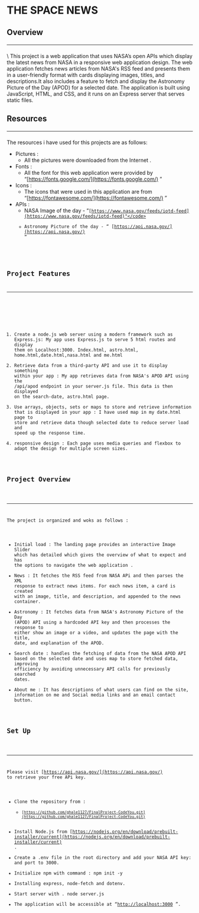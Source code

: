 <h1>
	THE SPACE NEWS
</h1>

<h2>Overview 


---
</h2>
 \
This project is a web application that uses NASA’s open APIs which display the latest news from NASA in a responsive web application design. The web application fetches news articles from NASA's RSS feed and presents them in a user-friendly format with cards displaying images, titles, and descriptions.It also includes a feature to fetch and display the Astronomy Picture of the Day (APOD) for a selected date. The application is built using JavaScript, HTML, and CSS, and it runs on an Express server that serves static files.





<h2>Resources 

---
</h2>


The resources i have used for this projects are as follows:



* Pictures :
    * All the pictures were downloaded from the Internet .
* Fonts : 
    * All the font for this web application were provided by  \
“[https://fonts.google.com/](https://fonts.google.com/) ”
* Icons : 
    * The icons that were used in this application are  from	“[https://fontawesome.com/](https://fontawesome.com/) ”
* APIs : 
    * NASA Image of the day - “<code>[https://www.nasa.gov/feeds/iotd-feed](https://www.nasa.gov/feeds/iotd-feed)"</code>
    * Astronomy Picture of the day - “ [https://api.nasa.gov/](https://api.nasa.gov/) “

        				


<h2>Project Features

---
</h2>




1. Create a node.js web server using a modern framework such as Express.js:  My app uses Express.js to serve 5 html routes and display them on Localhost:3000. Index.html, astro.html, home.html,date.html,nasa.html and me.html
2. Retrieve data from a third-party API and use it to display something within your app : My app  retrieves data from NASA's APOD API using the /api/apod endpoint in your server.js file. This data is then displayed on the search-date, astro.html page. 
3. Use arrays, objects, sets or maps to store and retrieve information that is displayed in your app :  I have used map in my date.html page to store and retrieve data though selected date to reduce server load and speed up the response time.
4. responsive design : Each page uses media queries and flexbox to adapt the design for multiple screen sizes. 

<h2>Project Overview</h2>



---

The project is organized and woks as follows :



* Initial load :  The landing page provides an interactive Image Slider which has detailed which gives the overview of what to expect and has the options to navigate the web application .
* News : It fetches the RSS feed from NASA APi and then parses the XML response to extract news items. For each news item, a card is created with an image, title, and description, and appended to the news container.
* Astronomy : It fetches data from NASA's Astronomy Picture of the Day (APOD) API using a hardcoded API key and then processes the response to either show an image or a video, and updates the page with the title, date, and explanation of the APOD.
* Search date :   handles the fetching of data from the NASA APOD API based on the selected date and uses map to store fetched data, improving efficiency by avoiding unnecessary API calls for previously searched dates. 
* About me : It has descriptions of what users can find on the site, information on me and Social media links and an email contact button.

<h2>Set Up</h2>



---

Please visit [https://api.nasa.gov/](https://api.nasa.gov/) to retrieve your free APi key.



* Clone the repository from :
    * <code>[https://github.com/ghale1127/FinalProject-CodeYou.git](https://github.com/ghale1127/FinalProject-CodeYou.git)</code>
* Install Node.js from [https://nodejs.org/en/download/prebuilt-installer/current](https://nodejs.org/en/download/prebuilt-installer/current) .
* Create a .env file in the root directory and add your NASA API key: and port to 3000. 
* Initialize npm with command : npm init -y
* Installing express, node-fetch and dotenv.
* Start server with . node server.js
* The application will be accessible at “[http://localhost:3000](http://localhost:3000) ”.
